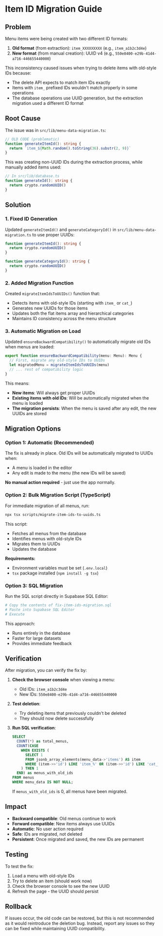 # Item ID Migration Guide

## Problem

Menu items were being created with two different ID formats:

1. **Old format** (from extraction): `item_XXXXXXXXX` (e.g., `item_a1b2c3d4e`)
2. **New format** (from manual creation): UUID v4 (e.g., `550e8400-e29b-41d4-a716-446655440000`)

This inconsistency caused issues when trying to delete items with old-style IDs because:
- The delete API expects to match item IDs exactly
- Items with `item_` prefixed IDs wouldn't match properly in some operations
- The database operations use UUID generation, but the extraction migration used a different ID format

## Root Cause

The issue was in `src/lib/menu-data-migration.ts`:

```typescript
// OLD CODE (problematic)
function generateItemId(): string {
  return `item_${Math.random().toString(36).substr(2, 9)}`
}
```

This was creating non-UUID IDs during the extraction process, while manually added items used:

```typescript
// In src/lib/database.ts
function generateId(): string {
  return crypto.randomUUID()
}
```

## Solution

### 1. Fixed ID Generation

Updated `generateItemId()` and `generateCategoryId()` in `src/lib/menu-data-migration.ts` to use proper UUIDs:

```typescript
function generateItemId(): string {
  return crypto.randomUUID()
}

function generateCategoryId(): string {
  return crypto.randomUUID()
}
```

### 2. Added Migration Function

Created `migrateItemIdsToUUIDs()` function that:
- Detects items with old-style IDs (starting with `item_` or `cat_`)
- Generates new UUIDs for those items
- Updates both the flat items array and hierarchical categories
- Maintains ID consistency across the menu structure

### 3. Automatic Migration on Load

Updated `ensureBackwardCompatibility()` to automatically migrate old IDs when menus are loaded:

```typescript
export function ensureBackwardCompatibility(menu: Menu): Menu {
  // First, migrate any old-style IDs to UUIDs
  let migratedMenu = migrateItemIdsToUUIDs(menu)
  // ... rest of compatibility logic
}
```

This means:
- **New items**: Will always get proper UUIDs
- **Existing items with old IDs**: Will be automatically migrated when the menu is loaded
- **The migration persists**: When the menu is saved after any edit, the new UUIDs are stored

## Migration Options

### Option 1: Automatic (Recommended)

The fix is already in place. Old IDs will be automatically migrated to UUIDs when:
- A menu is loaded in the editor
- Any edit is made to the menu (the new IDs will be saved)

**No manual action required** - just use the app normally.

### Option 2: Bulk Migration Script (TypeScript)

For immediate migration of all menus, run:

```bash
npx tsx scripts/migrate-item-ids-to-uuids.ts
```

This script:
- Fetches all menus from the database
- Identifies menus with old-style IDs
- Migrates them to UUIDs
- Updates the database

**Requirements:**
- Environment variables must be set (`.env.local`)
- `tsx` package installed (`npm install -g tsx`)

### Option 3: SQL Migration

Run the SQL script directly in Supabase SQL Editor:

```bash
# Copy the contents of fix-item-ids-migration.sql
# Paste into Supabase SQL Editor
# Execute
```

This approach:
- Runs entirely in the database
- Faster for large datasets
- Provides immediate feedback

## Verification

After migration, you can verify the fix by:

1. **Check the browser console** when viewing a menu:
   - Old IDs: `item_a1b2c3d4e`
   - New IDs: `550e8400-e29b-41d4-a716-446655440000`

2. **Test deletion**:
   - Try deleting items that previously couldn't be deleted
   - They should now delete successfully

3. **Run SQL verification**:
   ```sql
   SELECT 
     COUNT(*) as total_menus,
     COUNT(CASE 
       WHEN EXISTS (
         SELECT 1 
         FROM jsonb_array_elements(menu_data->'items') AS item
         WHERE (item->>'id') LIKE 'item_%' OR (item->>'id') LIKE 'cat_%'
       ) THEN 1 
     END) as menus_with_old_ids
   FROM menus
   WHERE menu_data IS NOT NULL;
   ```
   
   If `menus_with_old_ids` is 0, all menus have been migrated.

## Impact

- **Backward compatible**: Old menus continue to work
- **Forward compatible**: New items always use UUIDs
- **Automatic**: No user action required
- **Safe**: IDs are migrated, not deleted
- **Persistent**: Once migrated and saved, the new IDs are permanent

## Testing

To test the fix:

1. Load a menu with old-style IDs
2. Try to delete an item (should work now)
3. Check the browser console to see the new UUID
4. Refresh the page - the UUID should persist

## Rollback

If issues occur, the old code can be restored, but this is not recommended as it would reintroduce the deletion bug. Instead, report any issues so they can be fixed while maintaining UUID compatibility.

